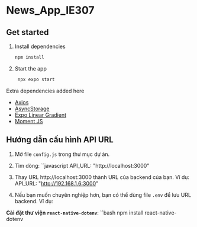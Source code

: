 # News_App_IE307

## Get started

1. Install dependencies

   ```bash
   npm install
   ```

2. Start the app

   ```bash
    npx expo start
   ```

Extra dependencies added here

- [Axios](https://www.npmjs.com/package/axios)
- [AsyncStorage](https://react-native-async-storage.github.io/async-storage/docs/install/)
- [Expo Linear Gradient](https://docs.expo.dev/versions/latest/sdk/linear-gradient/)
- [Moment JS](https://www.npmjs.com/package/moment)

## Hướng dẫn cấu hình API URL

1. Mở file `config.js` trong thư mục dự án.
2. Tìm dòng:
   ``javascript
   API_URL: "http://localhost:3000"
3. Thay URL http://localhost:3000 thành URL của backend của bạn. Ví dụ: API_URL: "http://192.168.1.6:3000"

4. Nếu bạn muốn chuyên nghiệp hơn, bạn có thể dùng file `.env` để lưu URL backend. Ví dụ:

**Cài đặt thư viện `react-native-dotenv`**:
   ``bash
   npm install react-native-dotenv
